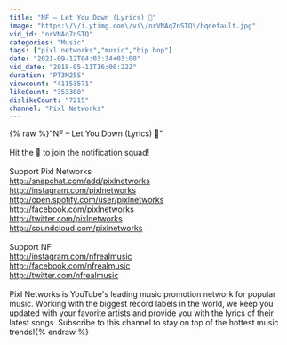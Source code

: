 ```yaml
---
title: "NF – Let You Down (Lyrics) 🎵"
image: "https:\/\/i.ytimg.com\/vi\/nrVNAq7nSTQ\/hqdefault.jpg"
vid_id: "nrVNAq7nSTQ"
categories: "Music"
tags: ["pixl networks","music","hip hop"]
date: "2021-09-12T04:03:34+03:00"
vid_date: "2018-05-11T16:00:22Z"
duration: "PT3M25S"
viewcount: "41153571"
likeCount: "353308"
dislikeCount: "7215"
channel: "Pixl Networks"
---
```

{% raw %}&quot;NF – Let You Down (Lyrics) 🎵&quot;<br /><br />Hit the 🔔 to join the notification squad!<br /><br />Support Pixl Networks<br /><a rel="nofollow" target="blank" href="http://snapchat.com/add/pixlnetworks">http://snapchat.com/add/pixlnetworks</a><br /><a rel="nofollow" target="blank" href="http://instagram.com/pixlnetworks">http://instagram.com/pixlnetworks</a><br /><a rel="nofollow" target="blank" href="http://open.spotify.com/user/pixlnetworks">http://open.spotify.com/user/pixlnetworks</a><br /><a rel="nofollow" target="blank" href="http://facebook.com/pixlnetworks">http://facebook.com/pixlnetworks</a><br /><a rel="nofollow" target="blank" href="http://twitter.com/pixlnetworks">http://twitter.com/pixlnetworks</a><br /><a rel="nofollow" target="blank" href="http://soundcloud.com/pixlnetworks">http://soundcloud.com/pixlnetworks</a><br /><br />Support NF<br /><a rel="nofollow" target="blank" href="http://instagram.com/nfrealmusic">http://instagram.com/nfrealmusic</a><br /><a rel="nofollow" target="blank" href="http://facebook.com/nfrealmusic">http://facebook.com/nfrealmusic</a><br /><a rel="nofollow" target="blank" href="http://twitter.com/nfrealmusic">http://twitter.com/nfrealmusic</a><br /><br />Pixl Networks is YouTube's leading music promotion network for popular music. Working with the biggest record labels in the world, we keep you updated with your favorite artists and provide you with the lyrics of their latest songs. Subscribe to this channel to stay on top of the hottest music trends!{% endraw %}
